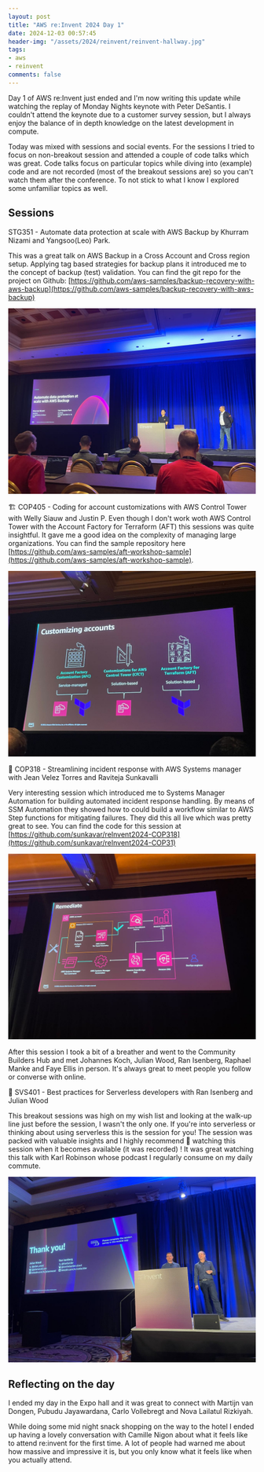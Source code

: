 ```yaml
---
layout: post
title: "AWS re:Invent 2024 Day 1"
date: 2024-12-03 00:57:45
header-img: "/assets/2024/reinvent/reinvent-hallway.jpg"
tags:
- aws
- reinvent
comments: false
---
```


Day 1 of AWS re:Invent just ended and I'm now writing this update while watching the replay of Monday Nights keynote with Peter DeSantis. I couldn't attend the keynote due to a customer survey session, but I always enjoy the balance of in depth knowledge on the latest development in compute.

Today was mixed with sessions and social events. For the sessions I tried to focus on non-breakout session and attended a couple of code talks which was great. Code talks focus on particular topics while diving into (example) code and are not recorded (most of the breakout sessions are) so you can't watch them after the conference. To not stick to what I know I explored some unfamiliar topics as well.

## Sessions

STG351 - Automate data protection at scale with AWS Backup by Khurram Nizami and Yangsoo(Leo) Park.

This was a great talk on AWS Backup in a Cross Account and Cross region setup. Applying tag based strategies for backup plans it introduced me to the concept of backup (test) validation. You can find the git repo for the project on Github: [https://github.com/aws-samples/backup-recovery-with-aws-backup](https://github.com/aws-samples/backup-recovery-with-aws-backup)

![/assets/2024/reinvent/aws-backup.jpeg](/assets/2024/reinvent/aws-backup.jpeg)

🏗️  COP405 - Coding for account customizations with AWS Control Tower with Welly Siauw and Justin P. Even though I don't work woth AWS Control Tower with the Account Factory for Terraform (AFT) this sessions was quite insightful. It gave me a good idea on the complexity of managing large organizations. You can find the sample repository here [https://github.com/aws-samples/aft-workshop-sample](https://github.com/aws-samples/aft-workshop-sample).

![/assets/2024/reinvent/terraform.jpeg](/assets/2024/reinvent/terraform.jpeg)

🚨  COP318 - Streamlining incident response with AWS Systems manager with Jean Velez Torres and Raviteja Sunkavalli

Very interesting session which introduced me to Systems Manager Automation for building  automated incident response handling. By means of SSM Automation they showed how to could build a workflow similar to AWS Step functions for mitigating failures. They did this all live which was pretty great to see. You can find the code for this session at [https://github.com/sunkavar/reInvent2024-COP318](https://github.com/sunkavar/reInvent2024-COP31)

![/assets/2024/reinvent/terraform.jpeg](/assets/2024/reinvent/systems-manager.jpeg)

After this session I took a bit of a breather and went to the Community Builders Hub and met Johannes Koch, Julian Wood, Ran Isenberg, Raphael Manke and Faye Ellis in person. It's always great to meet people you follow or converse with online.

🚀 SVS401 - Best practices for Serverless developers with Ran Isenberg and Julian Wood

This breakout sessions was high on my wish list and looking at the walk-up line just before the session, I wasn't the only one. If you're into serverless or thinking about using serverless this is the session for you! The session was packed with valuable insights and I highly recommend 💯  watching this session when it becomes available (it was recorded) !  It was great watching this talk with Karl Robinson whose podcast I regularly consume on my daily commute.

![/assets/2024/reinvent/aws-lambda.jpeg](/assets/2024/reinvent/aws-lambda.jpeg)

## Reflecting on the day

I ended my day in the Expo hall and it was great to connect with Martijn van Dongen, Pubudu Jayawardana, Carlo Vollebregt and Nova Lailatul Rizkiyah.

While doing some mid night snack shopping on the way to the hotel I ended up having a lovely conversation with Camille Nigon about what it feels like to attend re:invent for the first time. A lot of people had warned me about how massive and impressive it is, but you only know what it feels like when you actually attend.
